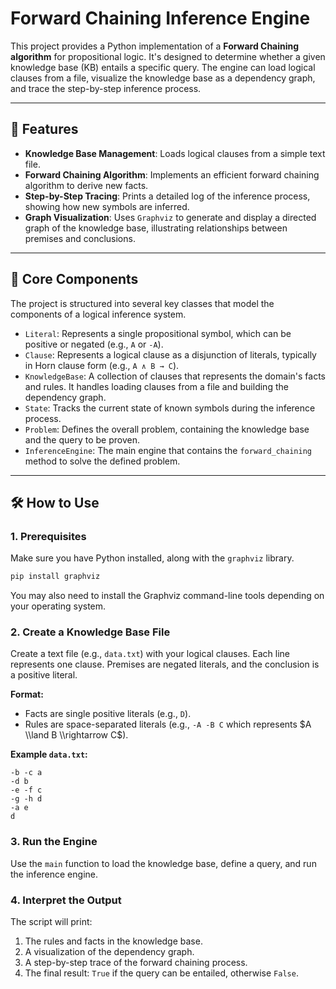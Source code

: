 # Forward Chaining Inference Engine

This project provides a Python implementation of a **Forward Chaining algorithm** for propositional logic. It's designed to determine whether a given knowledge base (KB) entails a specific query. The engine can load logical clauses from a file, visualize the knowledge base as a dependency graph, and trace the step-by-step inference process.

-----

## 🚀 Features

  * **Knowledge Base Management**: Loads logical clauses from a simple text file.
  * **Forward Chaining Algorithm**: Implements an efficient forward chaining algorithm to derive new facts.
  * **Step-by-Step Tracing**: Prints a detailed log of the inference process, showing how new symbols are inferred.
  * **Graph Visualization**: Uses `Graphviz` to generate and display a directed graph of the knowledge base, illustrating relationships between premises and conclusions.

-----

## 🧩 Core Components

The project is structured into several key classes that model the components of a logical inference system.

  * `Literal`: Represents a single propositional symbol, which can be positive or negated (e.g., `A` or `-A`).
  * `Clause`: Represents a logical clause as a disjunction of literals, typically in Horn clause form (e.g., `A ∧ B → C`).
  * `KnowledgeBase`: A collection of clauses that represents the domain's facts and rules. It handles loading clauses from a file and building the dependency graph.
  * `State`: Tracks the current state of known symbols during the inference process.
  * `Problem`: Defines the overall problem, containing the knowledge base and the query to be proven.
  * `InferenceEngine`: The main engine that contains the `forward_chaining` method to solve the defined problem.

-----

## 🛠️ How to Use

### 1\. Prerequisites

Make sure you have Python installed, along with the `graphviz` library.

```bash
pip install graphviz
```

You may also need to install the Graphviz command-line tools depending on your operating system.

### 2\. Create a Knowledge Base File

Create a text file (e.g., `data.txt`) with your logical clauses. Each line represents one clause. Premises are negated literals, and the conclusion is a positive literal.

**Format:**

  * Facts are single positive literals (e.g., `D`).
  * Rules are space-separated literals (e.g., `-A -B C` which represents $A \\land B \\rightarrow C$).

**Example `data.txt`:**

```
-b -c a
-d b
-e -f c
-g -h d
-a e
d
```

### 3\. Run the Engine

Use the `main` function to load the knowledge base, define a query, and run the inference engine.


### 4\. Interpret the Output

The script will print:

1.  The rules and facts in the knowledge base.
2.  A visualization of the dependency graph.
3.  A step-by-step trace of the forward chaining process.
4.  The final result: `True` if the query can be entailed, otherwise `False`.
